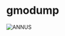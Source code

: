 # gmodump
![ANNUS](https://github.com/MadameElfarran/gmodump/assets/80040305/5a4fbb1e-7065-43cb-b43b-5b81fe25611b)
